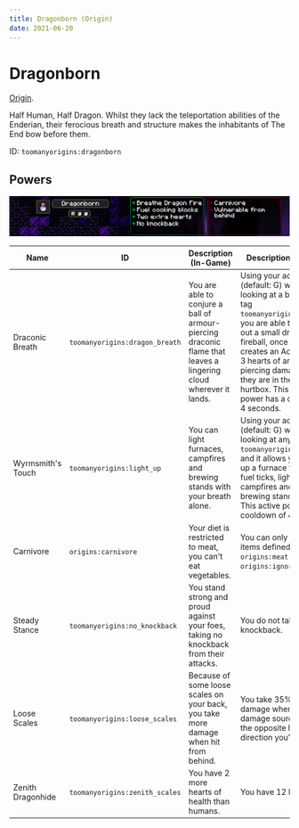 ```yaml
---
title: Dragonborn (Origin)
date: 2021-06-20
---
```

# Dragonborn

[Origin](../../origins.md).

Half Human, Half Dragon. Whilst they lack the teleportation abilities of the Enderian, their ferocious breath and structure makes the inhabitants of The End bow before them.

ID: `toomanyorigins:dragonborn`

## Powers

![Dragonborn](../../../../images/tmoDragonbornBanner.png)

Name | ID | Description (In-Game) | Description (Detailed)
-----|----|-----------------------|------------------------
Draconic Breath | `toomanyorigins:dragon_breath` | You are able to conjure a ball of armour-piercing draconic flame that leaves a lingering cloud wherever it lands. | Using your active power (default: G) while not looking at a block in the tag `toomanyorigins:lightable` you are able to breathe out a small dragon fireball, once it lands it creates an AoE that deals 3 hearts of armor piercing damage when they are in the AoE's hurtbox. This active power has a cooldown of 4 seconds.
Wyrmsmith's Touch | `toomanyorigins:light_up` | You can light furnaces, campfires and brewing stands with your breath alone. | Using your active power (default: G) when you're looking at any block in `toomanyorigins:lightable` and it allows you to light up a furnace for 2600 fuel ticks, light up unlit campfires and to fill a brewing stand with fuel. This active power has a cooldown of 4 seconds.
Carnivore | `origins:carnivore` | Your diet is restricted to meat, you can't eat vegetables. | You can only eat food items defined in the tags `origins:meat` or `origins:ignore_diet`.
Steady Stance | `toomanyorigins:no_knockback` | You stand strong and proud against your foes, taking no knockback from their attacks. | You do not take knockback.
Loose Scales | `toomanyorigins:loose_scales` | Because of some loose scales on your back, you take more damage when hit from behind. | You take 35% more damage when the damage source is from the opposite half of the direction you're facing.
Zenith Dragonhide | `toomanyorigins:zenith_scales` | You have 2 more hearts of health than humans. | You have 12 hearts.